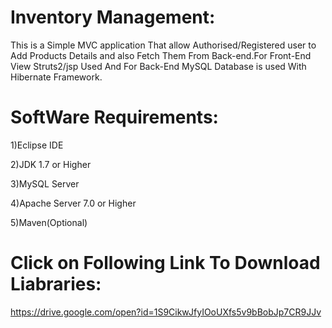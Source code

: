 # Inventory Management:
This is a Simple MVC application That allow Authorised/Registered user to Add Products Details and also Fetch Them From Back-end.For Front-End View Struts2/jsp Used And For Back-End MySQL Database is used With Hibernate Framework.

# SoftWare Requirements:
1)Eclipse IDE

2)JDK 1.7 or Higher

3)MySQL Server

4)Apache Server 7.0 or Higher

5)Maven(Optional)

# Click on Following Link To Download Liabraries:
https://drive.google.com/open?id=1S9CikwJfyIOoUXfs5v9bBobJp7CR9JJv
